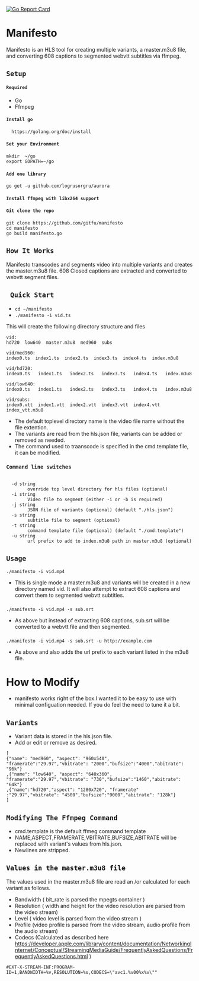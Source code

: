 [![Go Report Card](https://goreportcard.com/badge/github.com/gitfu/manifesto)](https://goreportcard.com/report/github.com/gitfu/manifesto)

# Manifesto
Manifesto is an HLS tool for creating multiple variants, a master.m3u8 file, and converting 608 captions to segmented webvtt subtitles via ffmpeg.

## ``` Setup ```

#### ```Required``` 
* Go 
* Ffmpeg

#### ```Install go```
      https://golang.org/doc/install

#### ```Set your Environment```
```
mkdir  ~/go
export GOPATH=~/go
```
#### ``` Add one library ```
```
go get -u github.com/logrusorgru/aurora
```

#### ```Install ffmpeg with libx264 support```


#### ```Git clone the repo ```
```
git clone https://github.com/gitfu/manifesto
cd manifesto
go build manifesto.go
```

## ``` How It Works ```

Manifesto transcodes and segments video into multiple variants and creates the master.m3u8 file. 
608 Closed captions are extracted and converted to webvtt segment files.


## ``` Quick Start```

* ``` cd ~/manifesto ```
* ``` ./manifesto -i vid.ts ```

This will create the following directory structure and files 

```
vid:
hd720  low640  master.m3u8  med960  subs

vid/med960:
index0.ts  index1.ts  index2.ts  index3.ts  index4.ts  index.m3u8

vid/hd720:
index0.ts   index1.ts   index2.ts   index3.ts   index4.ts   index.m3u8

vid/low640:
index0.ts   index1.ts   index2.ts   index3.ts   index4.ts   index.m3u8

vid/subs:
index0.vtt  index1.vtt  index2.vtt  index3.vtt  index4.vtt  index_vtt.m3u8
```

* The default toplevel directory name is the video file name without the file extention.
* The variants are read from the hls.json file, variants can be added or removed as needed. 
* The command used to traanscode is specified in the cmd.template file, it can be modified. 

### ```Command line switches```
```

  -d string
    	override top level directory for hls files (optional)
  -i string
    	Video file to segment (either -i or -b is required)
  -j string
    	JSON file of variants (optional) (default "./hls.json")
  -s string
    	subtitle file to segment (optional)
  -t string
    	command template file (optional) (default "./cmd.template")
  -u string
    	url prefix to add to index.m3u8 path in master.m3u8 (optional)

```

## ``` Usage ```

```
./manifesto -i vid.mp4
```

* This is single mode a master.m3u8 and variants will be created in a new directory named vid. It will also attempt to extract 608 captions and convert them to segmented webvtt subtitles. 

###


```
./manifesto -i vid.mp4 -s sub.srt
```
* As above but instead of extracting 608 captions, sub.srt will be converted to a webvtt file and then segmented.

###

```
./manifesto -i vid.mp4 -s sub.srt -u http://example.com
```
* As above and also adds the url prefix to each variant listed in the m3u8 file. 



# How to Modify

* manifesto  works right of the box.I wanted it to be easy to use with minimal configuation needed. 
If you do feel the need to tune it a bit. 


##  ```Variants``` 


* Variant data is stored in the hls.json file. 
* Add or edit or remove as desired.

```
[
{"name": "med960", "aspect": "960x540", "framerate":"29.97","vbitrate": "2000","bufsize":"4000","abitrate": "96k"}
,{"name": "low640", "aspect": "640x360", "framerate":"29.97","vbitrate": "730","bufsize":"1460","abitrate": "64k"}
,{"name":"hd720","aspect": "1280x720", "framerate" :"29.97","vbitrate": "4500","bufsize":"9000","abitrate": "128k"}
]
```

## ```Modifying The Ffmpeg Command```


* cmd.template is the default ffmeg command template 
* NAME,ASPECT,FRAMERATE,VBITRATE,BUFSIZE,ABITRATE will be replaced with variant's values from hls.json.
* Newlines are stripped. 

 
 ## ```Values in the master.m3u8 file```
 
The values used in the master.m3u8 file are read an /or calculated for each variant 
as follows.

* Bandwidth ( bit_rate is parsed the mpegts container ) 
* Resolution ( width and height for the video resolution are parsed from the video stream) 
* Level     ( video level is parsed from the video stream )
* Profile  (video profile is parsed from the video stream, audio profile from the audio stream)
* Codecs  (Calculated as described here  https://developer.apple.com/library/content/documentation/NetworkingInternet/Conceptual/StreamingMediaGuide/FrequentlyAskedQuestions/FrequentlyAskedQuestions.html )
```
#EXT-X-STREAM-INF:PROGRAM-ID=1,BANDWIDTH=%v,RESOLUTION=%s,CODECS=\"avc1.%v00%x%v\""
```

